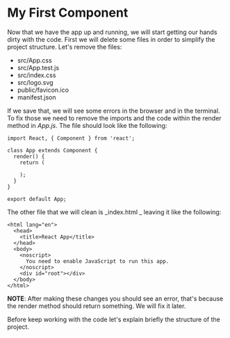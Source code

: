 # My First Component

Now that we have the app up and running, we will start getting our hands dirty with the code. First we will delete some files in order to simplify the project structure. Let's remove the files:

* src/App.css
* src/App.test.js
* src/index.css
* src/logo.svg
* public/favicon.ico
* manifest.json

If we save that, we will see some errors in the browser and in the terminal. To fix those we need to remove the imports and the code within the render method in _App.js_. The file should look like the following:

```
import React, { Component } from 'react';

class App extends Component {
  render() {
    return (
      
    );
  }
}

export default App;
```

The other file that we will clean is \_index.html \_ leaving it like the following:

```
<html lang="en">
  <head>
    <title>React App</title>
  </head>
  <body>
    <noscript>
      You need to enable JavaScript to run this app.
    </noscript>
    <div id="root"></div>
  </body>
</html>
```

**NOTE**: After making these changes you should see an error, that's because the render method should return something. We will fix it later.

Before keep working with the code let's explain briefly the structure of the project.

